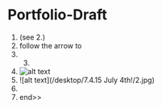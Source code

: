 # Portfolio-Draft
1. (see 2.)
2. follow the arrow to
3. 3.
4. ![alt text](https://www.facebook.com/miranda.shugars/media_set?set=a.10207019091854856.1073741861.1206616826&type=3)
5. ![alt text](/desktop/7.4.15 July 4th!/2.jpg)
6. 
7. end>>

